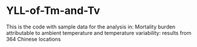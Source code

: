 # YLL-of-Tm-and-Tv
This is the code with sample data for the analysis in: Mortality burden attributable to ambient temperature and temperature variability: results from 364 Chinese locations
